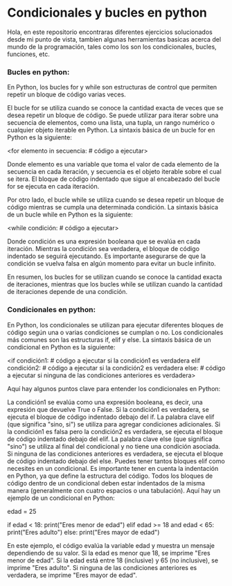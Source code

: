 # Condicionales y bucles en python

Hola, en este repositorio encontraras diferentes ejercicios solucionados desde mi punto de vista, tambien algunas herramientas basicas acerca del mundo de la programación, tales como los son los condicionales, bucles, funciones, etc.

### Bucles en python:

En Python, los bucles for y while son estructuras de control que permiten repetir un bloque de código varias veces.

El bucle for se utiliza cuando se conoce la cantidad exacta de veces que se desea repetir un bloque de código. Se puede utilizar para iterar sobre una secuencia de elementos, como una lista, una tupla, un rango numérico o cualquier objeto iterable en Python. La sintaxis básica de un bucle for en Python es la siguiente:

<for elemento in secuencia:
    # código a ejecutar>

Donde elemento es una variable que toma el valor de cada elemento de la secuencia en cada iteración, y secuencia es el objeto iterable sobre el cual se itera. El bloque de código indentado que sigue al encabezado del bucle for se ejecuta en cada iteración.

Por otro lado, el bucle while se utiliza cuando se desea repetir un bloque de código mientras se cumpla una determinada condición. La sintaxis básica de un bucle while en Python es la siguiente:

<while condición:
    # código a ejecutar>

Donde condición es una expresión booleana que se evalúa en cada iteración. Mientras la condición sea verdadera, el bloque de código indentado se seguirá ejecutando. Es importante asegurarse de que la condición se vuelva falsa en algún momento para evitar un bucle infinito.

En resumen, los bucles for se utilizan cuando se conoce la cantidad exacta de iteraciones, mientras que los bucles while se utilizan cuando la cantidad de iteraciones depende de una condición.

### Condicionales en python:

En Python, los condicionales se utilizan para ejecutar diferentes bloques de código según una o varias condiciones se cumplan o no. Los condicionales más comunes son las estructuras if, elif y else. La sintaxis básica de un condicional en Python es la siguiente:

<if condición1:
    # código a ejecutar si la condición1 es verdadera
elif condición2:
    # código a ejecutar si la condición2 es verdadera
else:
    # código a ejecutar si ninguna de las condiciones anteriores es verdadera>


Aquí hay algunos puntos clave para entender los condicionales en Python:

La condición1 se evalúa como una expresión booleana, es decir, una expresión que devuelve True o False. Si la condición1 es verdadera, se ejecuta el bloque de código indentado debajo del if.
La palabra clave elif (que significa "sino, si") se utiliza para agregar condiciones adicionales. Si la condición1 es falsa pero la condición2 es verdadera, se ejecuta el bloque de código indentado debajo del elif.
La palabra clave else (que significa "sino") se utiliza al final del condicional y no tiene una condición asociada. Si ninguna de las condiciones anteriores es verdadera, se ejecuta el bloque de código indentado debajo del else.
Puedes tener tantos bloques elif como necesites en un condicional.
Es importante tener en cuenta la indentación en Python, ya que define la estructura del código. Todos los bloques de código dentro de un condicional deben estar indentados de la misma manera (generalmente con cuatro espacios o una tabulación).
Aquí hay un ejemplo de un condicional en Python:

edad = 25

if edad < 18:
    print("Eres menor de edad")
elif edad >= 18 and edad < 65:
    print("Eres adulto")
else:
    print("Eres mayor de edad")

En este ejemplo, el código evalúa la variable edad y muestra un mensaje dependiendo de su valor. Si la edad es menor que 18, se imprime "Eres menor de edad". Si la edad está entre 18 (inclusive) y 65 (no inclusive), se imprime "Eres adulto". Si ninguna de las condiciones anteriores es verdadera, se imprime "Eres mayor de edad".